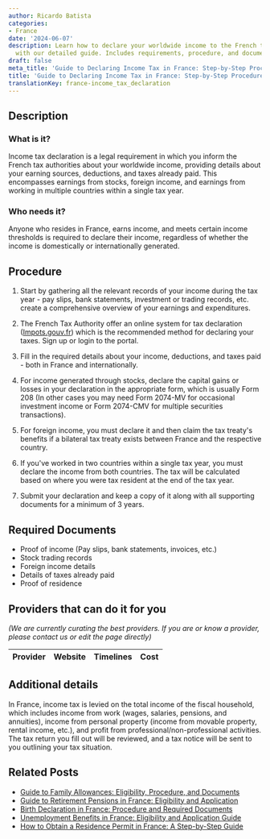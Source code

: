 ```yaml
---
author: Ricardo Batista
categories:
- France
date: '2024-06-07'
description: Learn how to declare your worldwide income to the French tax authorities
  with our detailed guide. Includes requirements, procedure, and documents needed.
draft: false
meta_title: 'Guide to Declaring Income Tax in France: Step-by-Step Procedure'
title: 'Guide to Declaring Income Tax in France: Step-by-Step Procedure'
translationKey: france-income_tax_declaration
---
```


## Description
### What is it?
Income tax declaration is a legal requirement in which you inform the French tax authorities about your worldwide income, providing details about your earning sources, deductions, and taxes already paid. This encompasses earnings from stocks, foreign income, and earnings from working in multiple countries within a single tax year.
### Who needs it?
Anyone who resides in France, earns income, and meets certain income thresholds is required to declare their income, regardless of whether the income is domestically or internationally generated.

## Procedure
1. Start by gathering all the relevant records of your income during the tax year - pay slips, bank statements, investment or trading records, etc. create a comprehensive overview of your earnings and expenditures.
   
2. The French Tax Authority offer an online system for tax declaration ([Impots.gouv.fr](https://www.impots.gouv.fr/portail/)) which is the recommended method for declaring your taxes. Sign up or login to the portal.

3. Fill in the required details about your income, deductions, and taxes paid - both in France and internationally.
   
4. For income generated through stocks, declare the capital gains or losses in your declaration in the appropriate form, which is usually Form 208 (In other cases you may need Form 2074-MV for occasional investment income or Form 2074-CMV for multiple securities transactions).

5. For foreign income, you must declare it and then claim the tax treaty's benefits if a bilateral tax treaty exists between France and the respective country.

6. If you've worked in two countries within a single tax year, you must declare the income from both countries. The tax will be calculated based on where you were tax resident at the end of the tax year.

7. Submit your declaration and keep a copy of it along with all supporting documents for a minimum of 3 years.

## Required Documents
- Proof of income (Pay slips, bank statements, invoices, etc.)
- Stock trading records
- Foreign income details
- Details of taxes already paid
- Proof of residence

## Providers that can do it for you

_(We are currently curating the best providers. If you are or know a provider, please contact us or edit the page directly)_

| Provider        |     Website     |     Timelines    |       Cost      |
| :-------------: | :-------------: |  :-------------: | :-------------: |

## Additional details
In France, income tax is levied on the total income of the fiscal household, which includes income from work (wages, salaries, pensions, and annuities), income from personal property (income from movable property, rental income, etc.), and profit from professional/non-professional activities. The tax return you fill out will be reviewed, and a tax notice will be sent to you outlining your tax situation.


## Related Posts

- [Guide to Family Allowances: Eligibility, Procedure, and Documents](https://tramitit.com/guides/france/family_allowance_application/)
- [Guide to Retirement Pensions in France: Eligibility and Application](https://tramitit.com/guides/france/retirement_pension_application/)
- [Birth Declaration in France: Procedure and Required Documents](https://tramitit.com/guides/france/birth_declaration/)
- [Unemployment Benefits in France: Eligibility and Application Guide](https://tramitit.com/guides/france/unemployment_benefit_application/)
- [How to Obtain a Residence Permit in France: A Step-by-Step Guide](https://tramitit.com/guides/france/residence_permit_application/)